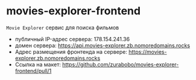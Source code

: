 # movies-explorer-frontend

`Movie Explorer` сервис для поиска фильмов

* публичный IP-адрес сервера: 178.154.241.36
* домен сервера: https://api.movies-explorer.zb.nomoredomains.rocks
* Адрес размещения фронтенда на сервере: https://movies-explorer.zb.nomoredomains.rocks
* Ссылка на макет: https://github.com/zurabobo/movies-explorer-frontend/pull/1
